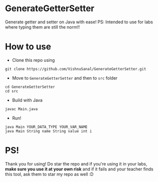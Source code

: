 # GenerateGetterSetter
Generate getter and setter on Java with ease! PS: Intended to use for labs where typing them are still the norm!!

# How to use

- Clone this repo using
```
git clone https://github.com/VishnuSanal/GenerateGetterSetter.git
```
- Move to `GenerateGetterSetter` and then to `src` folder
```
cd GenerateGetterSetter
cd src
```
- Build with Java
```
javac Main.java
```
- Run!
```
java Main YOUR_DATA_TYPE YOUR_VAR_NAME
java Main String name String value int i
```

# PS!

Thank you for using! Do star the repo and if you're using it in your labs, **make sure you use it at your own risk** and if it fails and your teacher finds this tool, ask them to star my repo as well :D

